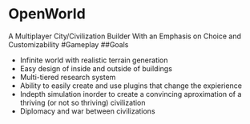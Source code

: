 OpenWorld
=========

A Multiplayer City/Civilization Builder With an Emphasis on Choice and Customizability
#Gameplay
##Goals
  * Infinite world with realistic terrain generation
  * Easy design of inside and outside of buildings
  * Multi-tiered research system
  * Ability to easily create and use plugins that change the expierience
  * Indepth simulation inorder to create a convincing aproximation of a thriving (or not so thriving) civilization
  * Diplomacy and war between civilizations

